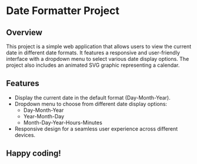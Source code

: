 # Date Formatter Project

## Overview
This project is a simple web application that allows users to view the current date in different date formats. It features a responsive and user-friendly interface with a dropdown menu to select various date display options. The project also includes an animated SVG graphic representing a calendar.

## Features
- Display the current date in the default format (Day-Month-Year).
- Dropdown menu to choose from different date display options:
  - Day-Month-Year
  - Year-Month-Day
  - Month-Day-Year-Hours-Minutes
- Responsive design for a seamless user experience across different devices.



## Happy coding!
